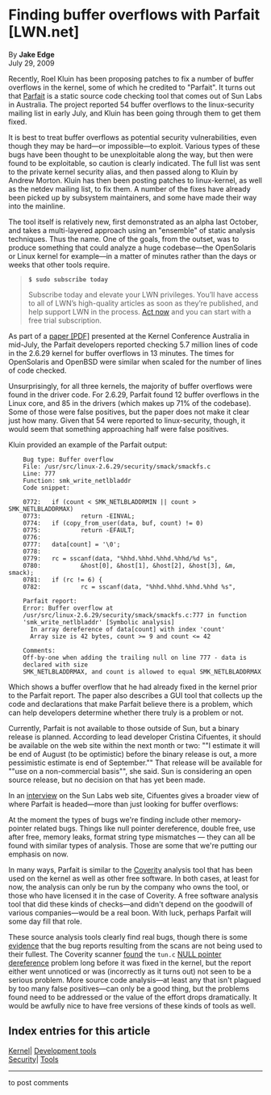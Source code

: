 # Finding buffer overflows with Parfait [LWN.net]

By **Jake Edge**  
July 29, 2009 

Recently, Roel Kluin has been proposing patches to fix a number of buffer overflows in the kernel, some of which he credited to "Parfait". It turns out that [Parfait](http://research.sun.com/projects/parfait/) is a static source code checking tool that comes out of Sun Labs in Australia. The project reported 54 buffer overflows to the linux-security mailing list in early July, and Kluin has been going through them to get them fixed. 

It is best to treat buffer overflows as potential security vulnerabilities, even though they may be hard—or impossible—to exploit. Various types of these bugs have been thought to be unexploitable along the way, but then were found to be exploitable, so caution is clearly indicated. The full list was sent to the private kernel security alias, and then passed along to Kluin by Andrew Morton. Kluin has then been posting patches to linux-kernel, as well as the netdev mailing list, to fix them. A number of the fixes have already been picked up by subsystem maintainers, and some have made their way into the mainline. 

The tool itself is relatively new, first demonstrated as an alpha last October, and takes a multi-layered approach using an "ensemble" of static analysis techniques. Thus the name. One of the goals, from the outset, was to produce something that could analyze a huge codebase—the OpenSolaris or Linux kernel for example—in a matter of minutes rather than the days or weeks that other tools require. 

> **`$ sudo subscribe today`**
> 
> Subscribe today and elevate your LWN privileges. You’ll have access to all of LWN’s high-quality articles as soon as they’re published, and help support LWN in the process. [Act now](https://lwn.net/Promo/nst-sudo/claim) and you can start with a free trial subscription. 

As part of a [paper [PDF]](http://research.sun.com/projects/downunder/publications/documents/kca09.pdf) presented at the Kernel Conference Australia in mid-July, the Parfait developers reported checking 5.7 million lines of code in the 2.6.29 kernel for buffer overflows in 13 minutes. The times for OpenSolaris and OpenBSD were similar when scaled for the number of lines of code checked. 

Unsurprisingly, for all three kernels, the majority of buffer overflows were found in the driver code. For 2.6.29, Parfait found 12 buffer overflows in the Linux core, and 85 in the drivers (which makes up 71% of the codebase). Some of those were false positives, but the paper does not make it clear just how many. Given that 54 were reported to linux-security, though, it would seem that something approaching half were false positives. 

Kluin provided an example of the Parfait output: 
    
    
        Bug type: Buffer overflow
        File: /usr/src/linux-2.6.29/security/smack/smackfs.c
        Line: 777
        Function: smk_write_netlbladdr
        Code snippet:
    
        0772:   if (count < SMK_NETLBLADDRMIN || count > SMK_NETLBLADDRMAX)
        0773:           return -EINVAL;
        0774:   if (copy_from_user(data, buf, count) != 0)
        0775:           return -EFAULT;
        0776:
        0777:   data[count] = '\0';
        0778:
        0779:   rc = sscanf(data, "%hhd.%hhd.%hhd.%hhd/%d %s",
        0780:           &host[0], &host[1], &host[2], &host[3], &m, smack);
        0781:   if (rc != 6) {
        0782:           rc = sscanf(data, "%hhd.%hhd.%hhd.%hhd %s",
    
        Parfait report:
        Error: Buffer overflow at
        /usr/src/linux-2.6.29/security/smack/smackfs.c:777 in function
        'smk_write_netlbladdr' [Symbolic analysis]
    	  In array dereference of data[count] with index 'count'
    	  Array size is 42 bytes, count >= 9 and count <= 42
    
        Comments:
        Off-by-one when adding the trailing null on line 777 - data is
        declared with size
        SMK_NETLBLADDRMAX, and count is allowed to equal SMK_NETLBLADDRMAX
    

Which shows a buffer overflow that he had already fixed in the kernel prior to the Parfait report. The paper also describes a GUI tool that collects up the code and declarations that make Parfait believe there is a problem, which can help developers determine whether there truly is a problem or not. 

Currently, Parfait is not available to those outside of Sun, but a binary release is planned. According to lead developer Cristina Cifuentes, it should be available on the web site within the next month or two: ""I estimate it will be end of August (to be optimistic) before the binary release is out, a more pessimistic estimate is end of September."" That release will be available for ""use on a non-commercial basis"", she said. Sun is considering an open source release, but no decision on that has yet been made. 

In an [interview](http://research.sun.com/minds/2009-0512/) on the Sun Labs web site, Cifuentes gives a broader view of where Parfait is headed—more than just looking for buffer overflows: 

At the moment the types of bugs we're finding include other memory-pointer related bugs. Things like null pointer dereference, double free, use after free, memory leaks, format string type mismatches — they can all be found with similar types of analysis. Those are some that we're putting our emphasis on now. 

In many ways, Parfait is similar to the [Coverity](http://www.coverity.com/) analysis tool that has been used on the kernel as well as other free software. In both cases, at least for now, the analysis can only be run by the company who owns the tool, or those who have licensed it in the case of Coverity. A free software analysis tool that did these kinds of checks—and didn't depend on the goodwill of various companies—would be a real boon. With luck, perhaps Parfait will some day fill that role. 

These source analysis tools clearly find real bugs, though there is some [evidence](http://www.usenix.org/events/usenix09/tech/full_papers/guo/guo_html/index.html) that the bug reports resulting from the scans are not being used to their fullest. The Coverity scanner [found](http://blog.coverity.com/posts/general/would-you-like-to-know-about-0day-defects-months-in-advance) the `tun.c` [NULL pointer dereference](http://lwn.net/Articles/342330/) problem long before it was fixed in the kernel, but the report either went unnoticed or was (incorrectly as it turns out) not seen to be a serious problem. More source code analysis—at least any that isn't plagued by too many false positives—can only be a good thing, but the problems found need to be addressed or the value of the effort drops dramatically. It would be awfully nice to have free versions of these kinds of tools as well. 

  
Index entries for this article  
---  
[Kernel](/Kernel/Index)| [Development tools](/Kernel/Index#Development_tools)  
[Security](/Security/Index/)| [Tools](/Security/Index/#Tools)  
  


* * *

to post comments 
